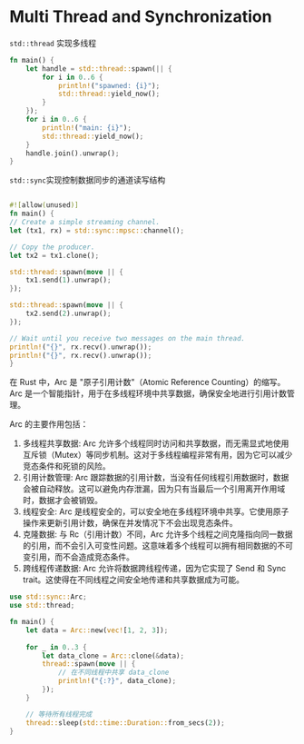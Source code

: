 # Multi Thread and Synchronization
`std::thread` 实现多线程
```rust
fn main() {
    let handle = std::thread::spawn(|| {
        for i in 0..6 {
            println!("spawned: {i}");
            std::thread::yield_now();
        }
    });
    for i in 0..6 {
        println!("main: {i}");
        std::thread::yield_now();
    }
    handle.join().unwrap();
}
```
`std::sync`实现控制数据同步的通道读写结构
```rust

#![allow(unused)]
fn main() {
// Create a simple streaming channel.
let (tx1, rx) = std::sync::mpsc::channel();

// Copy the producer.
let tx2 = tx1.clone();

std::thread::spawn(move || {
    tx1.send(1).unwrap();
});

std::thread::spawn(move || {
    tx2.send(2).unwrap();
});

// Wait until you receive two messages on the main thread.
println!("{}", rx.recv().unwrap());
println!("{}", rx.recv().unwrap());
}
```

在 Rust 中，Arc 是 "原子引用计数"（Atomic Reference Counting）的缩写。Arc 是一个智能指针，用于在多线程环境中共享数据，确保安全地进行引用计数管理。

Arc 的主要作用包括：

1. 多线程共享数据: Arc 允许多个线程同时访问和共享数据，而无需显式地使用互斥锁（Mutex）等同步机制。这对于多线程编程非常有用，因为它可以减少竞态条件和死锁的风险。
2. 引用计数管理: Arc 跟踪数据的引用计数，当没有任何线程引用数据时，数据会被自动释放。这可以避免内存泄漏，因为只有当最后一个引用离开作用域时，数据才会被销毁。
3. 线程安全: Arc 是线程安全的，可以安全地在多线程环境中共享。它使用原子操作来更新引用计数，确保在并发情况下不会出现竞态条件。
4. 克隆数据: 与 Rc（引用计数）不同，Arc 允许多个线程之间克隆指向同一数据的引用，而不会引入可变性问题。这意味着多个线程可以拥有相同数据的不可变引用，而不会造成竞态条件。
5. 跨线程传递数据: Arc 允许将数据跨线程传递，因为它实现了 Send 和 Sync trait。这使得在不同线程之间安全地传递和共享数据成为可能。

```rust
use std::sync::Arc;
use std::thread;

fn main() {
    let data = Arc::new(vec![1, 2, 3]);
    
    for _ in 0..3 {
        let data_clone = Arc::clone(&data);
        thread::spawn(move || {
            // 在不同线程中共享 data_clone
            println!("{:?}", data_clone);
        });
    }

    // 等待所有线程完成
    thread::sleep(std::time::Duration::from_secs(2));
}
```
